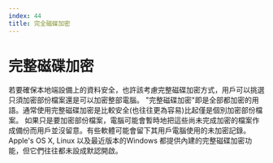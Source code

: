 ```yaml
---
index: 44
title: 完全磁碟加密
---
```

# 完整磁碟加密

若要確保本地端設備上的資料安全，也許該考慮完整磁碟加密方式，用戶可以挑選只須加密部份檔案還是可以加密整部電腦。 "完整磁碟加密"即是全部都加密的用語。通常使用完整磁碟加密是比較安全(也往往更為容易)比起僅是個別加密部份檔案。 如果只是要加密部份檔案，電腦可能會暫時地把這些尚未完成加密的檔案作成備份而用戶並沒留意。有些軟體可能會留下其用戶電腦使用的未加密記錄。Apple's OS X, Linux 以及最近版本的Windows 都提供內建的完整磁碟加密功能，但它們往往都未設成默認開啟。